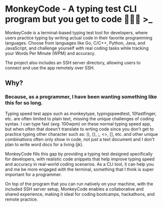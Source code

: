 # MonkeyCode - A typing test CLI program but you get to code 🧑🏻‍💻 >_

MonkeyCode is a terminal-based typing test tool for developers, where users practice typing by writing actual code in their favorite programming languages. Choose from languages like Go, C/C++, Python, Java, and JavaScript, and challenge yourself with real coding tasks while tracking your Words Per Minute (WPM) and accuracy. 

The project also includes an SSH server directory, allowing users to connect and use the app remotely over SSH.

## Why? 
### Because, as a programmer, I have been wanting something like this for so long.

Typing speed test apps such as monkeytype, typingspeedtest, 10fastfinger, etc. are often limited to plain text, missing the unique challenges of coding syntax. I can type fast (avg. 100wpm) on these normal typing speed app, but when often that doesn't translate to wrting code since you don't get to practice typing other character such as: (), {}, ;, <>, [], etc. and other unique combinations often only show in code, not just a text document and I don't plan to write word docs for a living (jk).

MonkeyCode fills this gap by providing a typing test designed specifically for developers, with realistic code snippets that help improve typing speed and accuracy in real-world coding scenarios. As a CLI tool, it can help you and me be more engaged with the terminal, something that I think is super important for a programmer.

On top of the program that you can run natively on your machine, with the included SSH server setup, MonkeyCode enables a collaborative and shared experience, making it ideal for coding bootcamps, hackathons, and remote practice.
